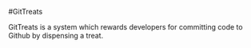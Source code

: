 #GitTreats

GitTreats is a system which rewards developers for committing code to Github by dispensing a treat.

